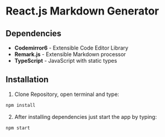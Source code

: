 # React.js Markdown Generator

## Dependencies
- **Codemirror6** - Extensible Code Editor Library  
- **Remark.js** - Extensible Markdown processor  
- **TypeScript** - JavaScript with static types

## Installation
1. Clone Repository, open terminal and type:
 ```bash
 npm install
 ```
2. After installing dependencies just start the app by typing:
```bash
npm start
```
